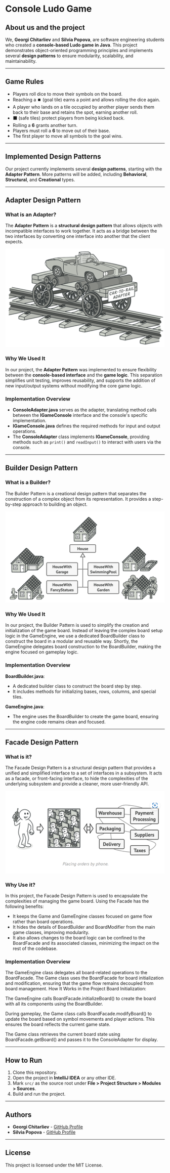 # Console Ludo Game

## About us and the project
We, **Georgi Chitarliev** and **Silvia Popova**, are software engineering students who created a **console-based Ludo game in Java**. This project demonstrates object-oriented programming principles and implements several **design patterns** to ensure modularity, scalability, and maintainability.

---

## Game Rules
- Players roll dice to move their symbols on the board.
- Reaching a ⏹️ (goal tile) earns a point and allows rolling the dice again.
- A player who lands on a tile occupied by another player sends them back to their base and retains the spot, earning another roll.
- ⬛ (safe tiles) protect players from being kicked back.
- Rolling a **6** grants another turn.
- Players must roll a **6** to move out of their base.
- The first player to move all symbols to the goal wins.

---

## Implemented Design Patterns
Our project currently implements several **design patterns**, starting with the **Adapter Pattern**. More patterns will be added, including **Behavioral**, **Structural**, and **Creational** types.

---

## Adapter Design Pattern

### What is an Adapter?
The **Adapter Pattern** is a **structural design pattern** that allows objects with incompatible interfaces to work together. It acts as a bridge between the two interfaces by converting one interface into another that the client expects.

![images/adapter.png](images/adapter.png)

### Why We Used It
In our project, the **Adapter Pattern** was implemented to ensure flexibility between the **console-based interface** and the **game logic**. This separation simplifies unit testing, improves reusability, and supports the addition of new input/output systems without modifying the core game logic.

### Implementation Overview
- **ConsoleAdapter.java** serves as the adapter, translating method calls between the **IGameConsole** interface and the console's specific implementation.
- **IGameConsole.java** defines the required methods for input and output operations.
- The **ConsoleAdapter** class implements **IGameConsole**, providing methods such as `print()` and `readInput()` to interact with users via the console.

---

## Builder Design Pattern
### What is a Builder?
The Builder Pattern is a creational design pattern that separates the construction of a complex object from its representation. It provides a step-by-step approach to building an object.

![images/builder.png](builder/img.png)

###  Why We Used It
In our project, the Builder Pattern is used to simplify the creation and initialization of the game board. Instead of leaving the complex board setup logic in the GameEngine, we use a dedicated BoardBuilder class to construct the board in a modular and reusable way. 
Shortly, the GameEngine delegates board construction to the BoardBuilder, making the engine focused on gameplay logic.

### Implementation Overview
**BoardBuilder.java**:
- A dedicated builder class to construct the board step by step.
- It includes methods for initializing bases, rows, columns, and special tiles.

**GameEngine.java**:
- The engine uses the BoardBuilder to create the game board, ensuring the engine code remains clean and focused.

---

## Facade Design Pattern
### What is it?
The Facade Design Pattern is a structural design pattern that provides a unified and simplified interface to a set of interfaces in a subsystem. It acts as a facade, or front-facing interface, to hide the complexities of the underlying subsystem and provide a cleaner, more user-friendly API.

![images/facade.png](facade/img.png)

### Why Use it?
In this project, the Facade Design Pattern is used to encapsulate the complexities of managing the game board. Using the Facade has the following benefits:
- It keeps the Game and GameEngine classes focused on game flow rather than board operations.
- It hides the details of BoardBuilder and BoardModifier from the main game classes, improving modularity.
- It also allows changes to the board logic can be confined to the BoardFacade and its associated classes, minimizing the impact on the rest of the codebase.

### Implementation Overview
The GameEngine class delegates all board-related operations to the BoardFacade.
The Game class uses the BoardFacade for board initialization and modification, ensuring that the game flow remains decoupled from board management.
How It Works in the Project
Board Initialization:

The GameEngine calls BoardFacade.initializeBoard() to create the board with all its components using the BoardBuilder.

During gameplay, the Game class calls BoardFacade.modifyBoard() to update the board based on symbol movements and player actions. This ensures the board reflects the current game state.

The Game class retrieves the current board state using BoardFacade.getBoard() and passes it to the ConsoleAdapter for display.

---

## How to Run
1. Clone this repository.  
2. Open the project in **IntelliJ IDEA** or any other IDE.  
3. Mark `src/` as the source root under **File > Project Structure > Modules > Sources**.  
4. Build and run the project.  

---

## Authors
- **Georgi Chitarliev** - [GitHub Profile](https://github.com/4ushkopeka)  
- **Silvia Popova** - [GitHub Profile](https://github.com/popo0015)  

---

## License
This project is licensed under the MIT License.